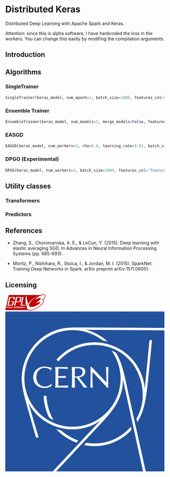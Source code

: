 # Distributed Keras

Distributed Deep Learning with Apache Spark and Keras.

Attention: since this is alpha software, I have hardcoded the loss in the workers. You can change this easily by modifing the compilation arguments.

## Introduction

## Algorithms

### SingleTrainer

```python
SingleTrainer(keras_model, num_epoch=1, batch_size=1000, features_col="features", label_col="label")
```

### Ensemble Trainer

```python
EnsembleTrainer(keras_model, num_models=2, merge_models=False, features_col="features", label_col="label")
```

### EASGD

```python
EASGD(keras_model, num_workers=2, rho=5.0, learning_rate=0.01, batch_size=1000, features_col="features", label_col="label")
```

### DPGO (Experimental)

```python
DPGO(keras_model, num_workers=2, batch_size=1000, features_col="features", label_col="label")
```

## Utility classes

### Transformers

### Predictors

## References

* Zhang, S., Choromanska, A. E., & LeCun, Y. (2015). Deep learning with elastic averaging SGD. In Advances in Neural Information Processing Systems (pp. 685-693).

* Moritz, P., Nishihara, R., Stoica, I., & Jordan, M. I. (2015). SparkNet: Training Deep Networks in Spark. arXiv preprint arXiv:1511.06051.

## Licensing

![GPLv3](resources/gpl_v3.png) ![CERN](resources/cern_logo.jpg)
